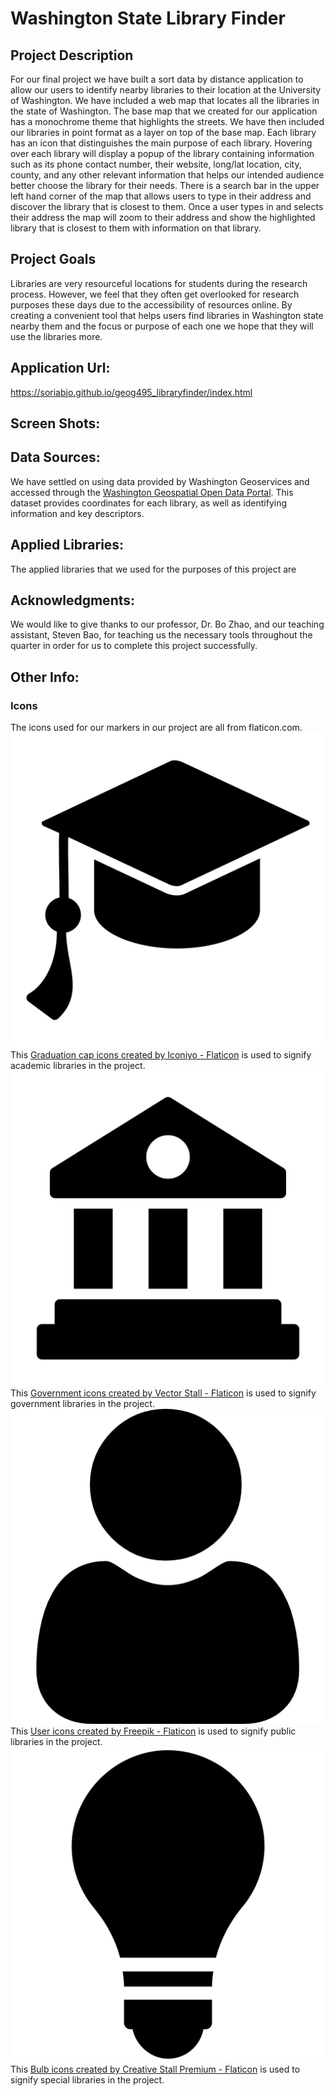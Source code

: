 # Washington State Library Finder

## Project Description
For our final project we have built a sort data by distance application to allow our users to identify nearby libraries to their location at the University of Washington.  We have included a web map that locates all the libraries in the state of Washington. The base map that we created for our application has a monochrome theme that highlights the streets. We have then included our libraries in point format as a layer on top of the base map. Each library has an icon that distinguishes the main purpose of each library. Hovering over each library will display a popup of the library containing information such as its phone contact number, their website, long/lat location, city, county, and any other relevant information that helps our intended audience better choose the library for their needs. There is a search bar in the upper left hand corner of the map that allows users to type in their address and discover the library that is closest to them. Once a user types in and selects their address the map will zoom to their address and show the highlighted library that is closest to them with information on that library. 
## Project Goals 
Libraries are very resourceful locations for students during the research process. However, we feel that they often get overlooked for research purposes these days due to the accessibility of resources online. By creating a convenient tool that helps users find libraries in Washington state nearby them and the focus or purpose of each one we hope that they will use the libraries more. 

## Application Url: 
https://soriabjo.github.io/geog495_libraryfinder/index.html

## Screen Shots: 

## Data Sources:
We have settled on using data provided by Washington Geoservices and accessed through the [Washington Geospatial Open Data Portal](https://geo.wa.gov/datasets/f62ef46873bd4a80a31e3e88eafa43eb_0/explore?location=47.311825%2C-120.841168%2C7.40). This dataset provides coordinates for each library, as well as identifying information and key descriptors.

## Applied Libraries: 
The applied libraries that we used for the purposes of this project are 
 
## Acknowledgments: 
We would like to give thanks to our professor, Dr. Bo Zhao, and our teaching assistant, Steven Bao, for teaching us the necessary tools throughout the quarter in order for us to complete this project successfully.

## Other Info: 
 
### Icons
The icons used for our markers in our project are all from flaticon.com.
![Graduation cap or mortarboard](/img/academic.png)
This [Graduation cap icons created by Iconiyo - Flaticon](https://www.flaticon.com/free-icons/graduation-cap) is used to signify academic libraries in the project.
![Government building](/img/government.png) 
This [Government icons created by Vector Stall - Flaticon](https://www.flaticon.com/free-icons/government) is used to signify government libraries in the project.
![person](/img/public.png)
This [User icons created by Freepik - Flaticon](https://www.flaticon.com/free-icons/user) is used to signify public libraries in the project.
![lightbulb](/img/special.png)
This [Bulb icons created by Creative Stall Premium - Flaticon](https://www.flaticon.com/free-icons/bulb) is used to signify special libraries in the project.




